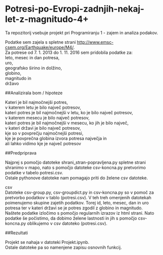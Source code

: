 # Potresi-po-Evropi-zadnjih-nekaj-let-z-magnitudo-4+

Ta repozitorij vsebuje projekt pri Programiranju 1 - zajem in analiza podakov.

Podatke sem zajela s spletne strani http://www.emsc-csem.org/Earthquake/europe/M4/.  
Za potrese od 7. 1. 2013 do 1. 11. 2016 sem pridobila podatke za:  
leto, mesec in dan potresa,  
uro,  
geografsko širino in dolžino,  
globino,  
magnitudo in  
državo

##Analizirala bom / hipoteze  

Kateri je bil najmočnejši potres,  
v katerem letu je bilo največ potresov,  
kateri potres je bil najmočnejši v letu, ko je bilo največ potresov,  
v katerem mesecu je bilo največ potresov,  
kateri potres je bil najmočnejši v mesecu, ko jih je bilo največ,  
v kateri državi je bilo največ potresov,  
kje so v povprečju najmočnejši potresi,  
kje je povprečna globina izvora potresa največja in  
ali lahko vidimo kje je največ potresov

##Predpriprava  

Najprej s pomočjo datoteke shrani_stran-popravljena.py spletne strani shranimo v mapo, nato s pomočjo datoteke csv-koncna.py  pretvorimo podatke v tabelo potresi.csv.  
Ostale pythonove datoteke nam pomagajo priti do želene csv datoteke.

csv  
Datoteke csv-group.py, csv-groupdict.py in csv-koncna.py so v pomoč za pretvorbo podatkov v tablo (potresi.csv). V teh treh omenjenih datotekah poimenujemo skupine zajetih podatkov. Torej id, leto, mesec, dan in uro potresa ter v kateri državi se je potres zgodil z globino in magnitudo. Naštete podatke izločimo s pomočjo regularnih izrazov iz html strani. Nato podatke še počistimo, da dobimo želene lastnosti in jih s pomočjo csv-koncna.py oblikujemo v csv datoteko (potresi.csv).

##Rezultati  

Projekt se nahaja v datoteki Projekt.ipynb.  
Ostale datoteke pa so namenjene zapisu osnovnih funkcij.

